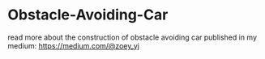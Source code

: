 # Obstacle-Avoiding-Car

read more about the construction of obstacle avoiding car published in my medium: https://medium.com/@zoey_yj
